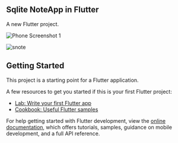 ## Sqlite NoteApp in Flutter

A new Flutter project.

![Phone Screenshot 1](https://github.com/Virang007/NoteApp/assets/104147123/c4f4a414-53bf-48bf-9d51-f522eb9d742c)

![snote](https://github.com/Virang007/NoteApp/assets/104147123/27b61610-77d4-47b0-b551-956117e6c630)

## Getting Started

This project is a starting point for a Flutter application.

A few resources to get you started if this is your first Flutter project:

- [Lab: Write your first Flutter app](https://docs.flutter.dev/get-started/codelab)
- [Cookbook: Useful Flutter samples](https://docs.flutter.dev/cookbook)

For help getting started with Flutter development, view the
[online documentation](https://docs.flutter.dev/), which offers tutorials,
samples, guidance on mobile development, and a full API reference.
